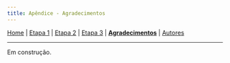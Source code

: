 ```yaml
---
title: Apêndice - Agradecimentos
---
```


[Home](/master-degree-dissertation) | [Etapa 1](etapa-1) | [Etapa 2](etapa-2) | [Etapa 3](etapa-3) | [<b>Agradecimentos</b>](agradecimentos) | [Autores](autores)
<hr/>

Em construção.